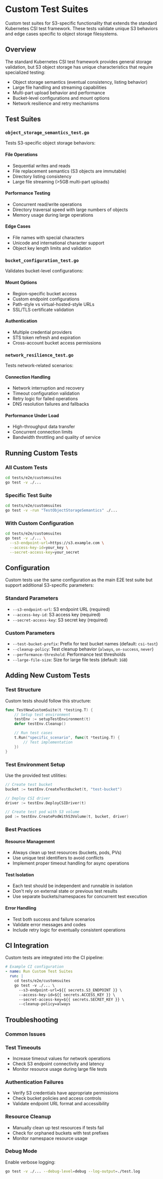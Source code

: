 # Custom Test Suites

Custom test suites for S3-specific functionality that extends the standard Kubernetes CSI test framework. These tests
validate unique S3 behaviors and edge cases specific to object storage filesystems.

## Overview

The standard Kubernetes CSI test framework provides general storage validation, but S3 object storage has unique
characteristics that require specialized testing:

- Object storage semantics (eventual consistency, listing behavior)
- Large file handling and streaming capabilities  
- Multi-part upload behavior and performance
- Bucket-level configurations and mount options
- Network resilience and retry mechanisms

## Test Suites

### `object_storage_semantics_test.go`

Tests S3-specific object storage behaviors:

#### File Operations

- Sequential writes and reads
- File replacement semantics (S3 objects are immutable)
- Directory listing consistency
- Large file streaming (>5GB multi-part uploads)

#### Performance Testing  

- Concurrent read/write operations
- Directory traversal speed with large numbers of objects
- Memory usage during large operations

#### Edge Cases

- File names with special characters
- Unicode and international character support
- Object key length limits and validation

### `bucket_configuration_test.go`

Validates bucket-level configurations:

#### Mount Options

- Region-specific bucket access
- Custom endpoint configurations
- Path-style vs virtual-hosted-style URLs  
- SSL/TLS certificate validation

#### Authentication

- Multiple credential providers
- STS token refresh and expiration
- Cross-account bucket access permissions

### `network_resilience_test.go`

Tests network-related scenarios:

#### Connection Handling

- Network interruption and recovery
- Timeout configuration validation
- Retry logic for failed operations
- DNS resolution failures and fallbacks

#### Performance Under Load

- High-throughput data transfer
- Concurrent connection limits  
- Bandwidth throttling and quality of service

## Running Custom Tests

### All Custom Tests

```bash
cd tests/e2e/customsuites
go test -v ./...
```

### Specific Test Suite

```bash
cd tests/e2e/customsuites  
go test -v -run "TestObjectStorageSemantics" ./...
```

### With Custom Configuration

```bash
cd tests/e2e/customsuites
go test -v ./... \
  --s3-endpoint-url=https://s3.example.com \
  --access-key-id=your_key \
  --secret-access-key=your_secret
```

## Configuration

Custom tests use the same configuration as the main E2E test suite but support additional S3-specific parameters:

### Standard Parameters

- `--s3-endpoint-url`: S3 endpoint URL (required)
- `--access-key-id`: S3 access key (required)  
- `--secret-access-key`: S3 secret key (required)

### Custom Parameters

- `--test-bucket-prefix`: Prefix for test bucket names (default: `csi-test`)
- `--cleanup-policy`: Test cleanup behavior (`always`, `on-success`, `never`)
- `--performance-threshold`: Performance test thresholds
- `--large-file-size`: Size for large file tests (default: `1GB`)

## Adding New Custom Tests

### Test Structure

Custom tests should follow this structure:

```go
func TestNewCustomSuite(t *testing.T) {
    // Setup test environment
    testEnv := setupTestEnvironment(t)
    defer testEnv.Cleanup()

    // Run test cases
    t.Run("specific_scenario", func(t *testing.T) {
        // Test implementation
    })
}
```

### Test Environment Setup

Use the provided test utilities:

```go
// Create test bucket
bucket := testEnv.CreateTestBucket(t, "test-bucket")

// Deploy CSI driver  
driver := testEnv.DeployCSIDriver(t)

// Create test pod with S3 volume
pod := testEnv.CreatePodWithS3Volume(t, bucket, driver)
```

### Best Practices

#### Resource Management

- Always clean up test resources (buckets, pods, PVs)
- Use unique test identifiers to avoid conflicts
- Implement proper timeout handling for async operations

#### Test Isolation  

- Each test should be independent and runnable in isolation
- Don't rely on external state or previous test results
- Use separate buckets/namespaces for concurrent test execution

#### Error Handling

- Test both success and failure scenarios  
- Validate error messages and codes
- Include retry logic for eventually consistent operations

## CI Integration

Custom tests are integrated into the CI pipeline:

```yaml
# Example CI configuration  
- name: Run Custom Test Suites
  run: |
    cd tests/e2e/customsuites
    go test -v ./... \
      --s3-endpoint-url=${{ secrets.S3_ENDPOINT }} \
      --access-key-id=${{ secrets.ACCESS_KEY }} \
      --secret-access-key=${{ secrets.SECRET_KEY }} \
      --cleanup-policy=always
```

## Troubleshooting

### Common Issues

### Test Timeouts  

- Increase timeout values for network operations
- Check S3 endpoint connectivity and latency
- Monitor resource usage during large file tests

### Authentication Failures

- Verify S3 credentials have appropriate permissions
- Check bucket policies and access controls
- Validate endpoint URL format and accessibility

### Resource Cleanup

- Manually clean up test resources if tests fail
- Check for orphaned buckets with test prefixes
- Monitor namespace resource usage

### Debug Mode

Enable verbose logging:

```bash
go test -v ./... --debug-level=debug --log-output=./test.log
```
